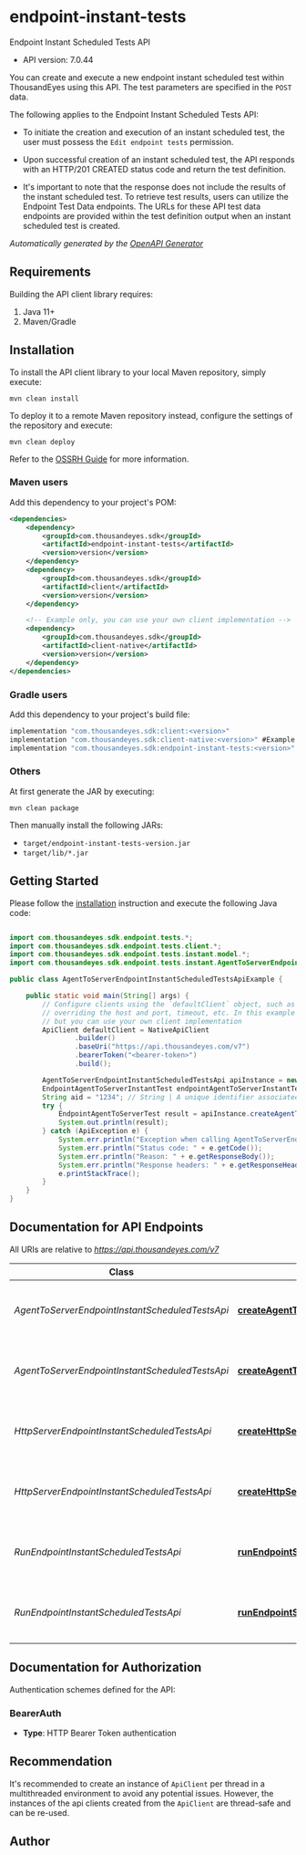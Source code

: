# endpoint-instant-tests

Endpoint Instant Scheduled Tests API

- API version: 7.0.44


You can create and execute a new endpoint instant scheduled test within ThousandEyes using this API. The test parameters are specified in the `POST` data.

The following applies to the Endpoint Instant Scheduled Tests API:

* To initiate the creation and execution of an instant scheduled test, the user must possess the `Edit endpoint tests` permission.

* Upon successful creation of an instant scheduled test, the API responds with an HTTP/201 CREATED status code and return the test definition.
* It's important to note that the response does not include the results of the instant scheduled test. To retrieve test results, users can utilize the Endpoint Test Data endpoints.
The URLs for these API test data endpoints are provided within the test definition output when an instant scheduled test is created.



*Automatically generated by the [OpenAPI Generator](https://openapi-generator.tech)*

## Requirements

Building the API client library requires:

1. Java 11+
2. Maven/Gradle

## Installation

To install the API client library to your local Maven repository, simply execute:

```shell
mvn clean install
```

To deploy it to a remote Maven repository instead, configure the settings of the repository and execute:

```shell
mvn clean deploy
```

Refer to the [OSSRH Guide](http://central.sonatype.org/pages/ossrh-guide.html) for more information.

### Maven users

Add this dependency to your project's POM:

```xml
<dependencies>
    <dependency>
        <groupId>com.thousandeyes.sdk</groupId>
        <artifactId>endpoint-instant-tests</artifactId>
        <version>version</version>
    </dependency>
    <dependency>
        <groupId>com.thousandeyes.sdk</groupId>
        <artifactId>client</artifactId>
        <version>version</version>
    </dependency>

    <!-- Example only, you can use your own client implementation -->
    <dependency>
        <groupId>com.thousandeyes.sdk</groupId>
        <artifactId>client-native</artifactId>
        <version>version</version>
    </dependency>
</dependencies>

```

### Gradle users

Add this dependency to your project's build file:

```groovy
implementation "com.thousandeyes.sdk:client:<version>"
implementation "com.thousandeyes.sdk:client-native:<version>" #Example only, you can use your own client implementation
implementation "com.thousandeyes.sdk:endpoint-instant-tests:<version>"
```

### Others

At first generate the JAR by executing:

```shell
mvn clean package
```

Then manually install the following JARs:

- `target/endpoint-instant-tests-version.jar`
- `target/lib/*.jar`

## Getting Started

Please follow the [installation](#installation) instruction and execute the following Java code:

```java

import com.thousandeyes.sdk.endpoint.tests.*;
import com.thousandeyes.sdk.endpoint.tests.client.*;
import com.thousandeyes.sdk.endpoint.tests.instant.model.*;
import com.thousandeyes.sdk.endpoint.tests.instant.AgentToServerEndpointInstantScheduledTestsApi;

public class AgentToServerEndpointInstantScheduledTestsApiExample {

    public static void main(String[] args) {
        // Configure clients using the `defaultClient` object, such as
        // overriding the host and port, timeout, etc. In this example we are using the NativeApiClient
        // but you can use your own client implementation
        ApiClient defaultClient = NativeApiClient
                .builder()
                .baseUri("https://api.thousandeyes.com/v7")
                .bearerToken("<bearer-token>")
                .build();

        AgentToServerEndpointInstantScheduledTestsApi apiInstance = new AgentToServerEndpointInstantScheduledTestsApi(defaultClient);
        EndpointAgentToServerInstantTest endpointAgentToServerInstantTest = new EndpointAgentToServerInstantTest(); // EndpointAgentToServerInstantTest | 
        String aid = "1234"; // String | A unique identifier associated with your account group. You can retrieve your `AccountGroupId` from the `/account-groups` endpoint. Note that you must be assigned to the target account group. Specifying this parameter without being assigned to the target account group will result in an error response.
        try {
            EndpointAgentToServerTest result = apiInstance.createAgentToServerScheduledInstantTest(endpointAgentToServerInstantTest, aid);
            System.out.println(result);
        } catch (ApiException e) {
            System.err.println("Exception when calling AgentToServerEndpointInstantScheduledTestsApi#createAgentToServerScheduledInstantTest");
            System.err.println("Status code: " + e.getCode());
            System.err.println("Reason: " + e.getResponseBody());
            System.err.println("Response headers: " + e.getResponseHeaders());
            e.printStackTrace();
        }
    }
}

```

## Documentation for API Endpoints

All URIs are relative to *https://api.thousandeyes.com/v7*

Class | Method | HTTP request | Description
------------ | ------------- | ------------- | -------------
*AgentToServerEndpointInstantScheduledTestsApi* | [**createAgentToServerScheduledInstantTest**](docs/AgentToServerEndpointInstantScheduledTestsApi.md#createAgentToServerScheduledInstantTest) | **POST** /endpoint/tests/scheduled-tests/agent-to-server/instant | Run agent to server instant scheduled test
*AgentToServerEndpointInstantScheduledTestsApi* | [**createAgentToServerScheduledInstantTestWithHttpInfo**](docs/AgentToServerEndpointInstantScheduledTestsApi.md#createAgentToServerScheduledInstantTestWithHttpInfo) | **POST** /endpoint/tests/scheduled-tests/agent-to-server/instant | Run agent to server instant scheduled test
*HttpServerEndpointInstantScheduledTestsApi* | [**createHttpServerScheduledInstantTest**](docs/HttpServerEndpointInstantScheduledTestsApi.md#createHttpServerScheduledInstantTest) | **POST** /endpoint/tests/scheduled-tests/http-server/instant | Run http server instant scheduled test
*HttpServerEndpointInstantScheduledTestsApi* | [**createHttpServerScheduledInstantTestWithHttpInfo**](docs/HttpServerEndpointInstantScheduledTestsApi.md#createHttpServerScheduledInstantTestWithHttpInfo) | **POST** /endpoint/tests/scheduled-tests/http-server/instant | Run http server instant scheduled test
*RunEndpointInstantScheduledTestsApi* | [**runEndpointScheduledInstantTest**](docs/RunEndpointInstantScheduledTestsApi.md#runEndpointScheduledInstantTest) | **POST** /endpoint/tests/scheduled-tests/{testId}/run | Run endpoint instant scheduled test
*RunEndpointInstantScheduledTestsApi* | [**runEndpointScheduledInstantTestWithHttpInfo**](docs/RunEndpointInstantScheduledTestsApi.md#runEndpointScheduledInstantTestWithHttpInfo) | **POST** /endpoint/tests/scheduled-tests/{testId}/run | Run endpoint instant scheduled test


<a id="documentation-for-authorization"></a>
## Documentation for Authorization


Authentication schemes defined for the API:
<a id="BearerAuth"></a>
### BearerAuth


- **Type**: HTTP Bearer Token authentication


## Recommendation

It's recommended to create an instance of `ApiClient` per thread in a multithreaded environment to avoid any potential issues.
However, the instances of the api clients created from the `ApiClient` are thread-safe and can be re-used.

## Author



